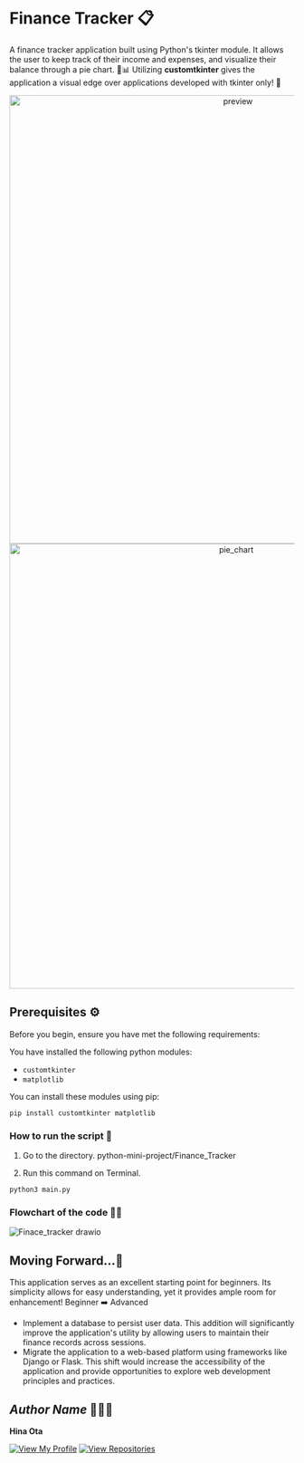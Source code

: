 # Finance Tracker 📋

A finance tracker application built using Python's tkinter module. It allows the user to keep track of their income and expenses, and visualize their balance through a pie chart. 🥧📊
Utilizing **customtkinter** gives the application a visual edge over applications developed with tkinter only! 🎨

<p align="center">
<img width="792" alt="preview" src="https://github.com/otahina/python-mini-project/assets/108225969/eaa973ee-b9f8-4f1f-8367-066a5462d167">
<img width="786" alt="pie_chart" src="https://github.com/otahina/python-mini-project/assets/108225969/8cb73919-106a-4a3d-acdb-20ae38f9fd07">

## Prerequisites ⚙️

Before you begin, ensure you have met the following requirements:

You have installed the following python modules:

* `customtkinter`
* `matplotlib`

You can install these modules using pip:

```
pip install customtkinter matplotlib
```

### How to run the script 🚀

1. Go to the directory. python-mini-project/Finance_Tracker

2. Run this command on Terminal.

```
python3 main.py
```

### Flowchart of the code 🤹‍♀️

![Finace_tracker drawio](https://github.com/otahina/python-mini-project/assets/108225969/5a5e379a-6aae-48cb-8a22-482c4051f844)

## Moving Forward...🐾

This application serves as an excellent starting point for beginners. Its simplicity allows for easy understanding, yet it provides ample room for enhancement!
Beginner ➡️ Advanced
* Implement a database to persist user data. This addition will significantly improve the application's utility by allowing users to maintain their finance records across sessions.
* Migrate the application to a web-based platform using frameworks like Django or Flask. This shift would increase the accessibility of the application and provide opportunities to explore web development principles and practices.

## *Author Name* 👩🏻‍💻

**Hina Ota**

[![View My Profile](https://img.shields.io/badge/View-My_Profile-green?logo=GitHub)](https://github.com/otahina)
[![View Repositories](https://img.shields.io/badge/View-My_Repositories-blue?logo=GitHub)](https://github.com/otahina?tab=repositories)

